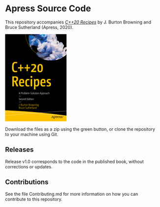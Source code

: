 # Apress Source Code

This repository accompanies [*C++20 Recipes*](https://www.apress.com/9781484257128) by J. Burton Browning and Bruce Sutherland (Apress, 2020).

[comment]: #cover
![Cover image](9781484257128.jpg)

Download the files as a zip using the green button, or clone the repository to your machine using Git.

## Releases

Release v1.0 corresponds to the code in the published book, without corrections or updates.

## Contributions

See the file Contributing.md for more information on how you can contribute to this repository.